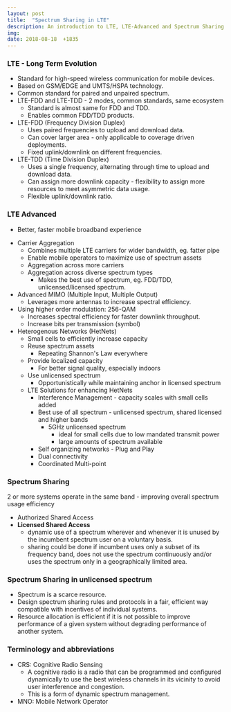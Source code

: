 ```yaml
---
layout: post
title:  "Spectrum Sharing in LTE"
description: An introduction to LTE, LTE-Advanced and Spectrum Sharing
img:
date: 2018-08-18  +1835
---
```


### LTE - Long Term Evolution
+ Standard for high-speed wireless communication for mobile devices.
+ Based on GSM/EDGE and UMTS/HSPA technology.
+ Common standard for paired and unpaired spectrum.
+ LTE-FDD and LTE-TDD - 2 modes, common standards, same ecosystem
	- Standard is almost same for FDD and TDD.
	- Enables common FDD/TDD products.
+ LTE-FDD (Frequency Division Duplex)
	- Uses paired frequencies to upload and download data.
	- Can cover larger area - only applicable to coverage driven deployments.
	- Fixed uplink/downlink on different frequencies.
+ LTE-TDD (Time Division Duplex)
	- Uses a single frequency, alternating through time to upload and download data.
	- Can assign more downlink capacity - flexibility to assign more resources to meet asymmetric data usage.
	- Flexible uplink/downlink ratio.

### LTE Advanced
- Better, faster mobile broadband experience
+ Carrier Aggregation
	- Combines multiple LTE carriers for wider bandwidth, eg. fatter pipe
	- Enable mobile operators to maximize use of spectrum assets
	+ Aggregation across more carriers
	+ Aggregation across diverse spectrum types
		- Makes the best use of spectrum, eg. FDD/TDD, unlicensed/licensed spectrum.
+ Advanced MIMO (Multiple Input, Multiple Output)
	- Leverages more antennas to increase spectral efficiency.
+ Using higher order modulation: 256-QAM
	- Increases spectral efficiency for faster downlink throughput.
	- Increase bits per transmission (symbol)
+ Heterogenous Networks (HetNets)
	+ Small cells to efficiently increase capacity
	+ Reuse spectrum assets
		- Repeating Shannon's Law everywhere
	+ Provide localized capacity
		- For better signal quality, especially indoors
	+ Use unlicensed spectrum
		- Opportunistically while maintaining anchor in licensed spectrum
	+ LTE Solutions for enhancing HetNets
		+ Interference Management - capacity scales with small cells added
		+ Best use of all spectrum - unlicensed spectrum, shared licensed and higher bands
			+ 5GHz unlicensed spectrum
				- ideal for small cells due to low mandated transmit power
				- large amounts of spectrum available
		+ Self organizing networks - Plug and Play
		+ Dual connectivity
		+ Coordinated Multi-point

### Spectrum Sharing
2 or more systems operate in the same band - improving overall spectrum usage efficiency
+ Authorized Shared Access
+ **Licensed Shared Access**
	- dynamic use of a spectrum wherever and whenever it is unused by the incumbent spectrum user on a voluntary basis.
	- sharing could be done if incumbent uses only a subset of its frequency band, does not use the spectrum continuously and/or uses the spectrum only in a geographically limited area.

### Spectrum Sharing in unlicensed spectrum
- Spectrum is a scarce resource.
- Design spectrum sharing rules and protocols in a fair, efficient way compatible with incentives of individual systems.
- Resource allocation is efficient if it is not possible to improve performance of a given system without degrading performance of another system.

### Terminology and abbreviations
+ CRS: Cognitive Radio Sensing
	+ A cognitive radio is a radio that can be programmed and configured dynamically to use the best wireless channels in its vicinity to avoid user interference and congestion.
	+ This is a form of dynamic spectrum management.
+ MNO: Mobile Network Operator

